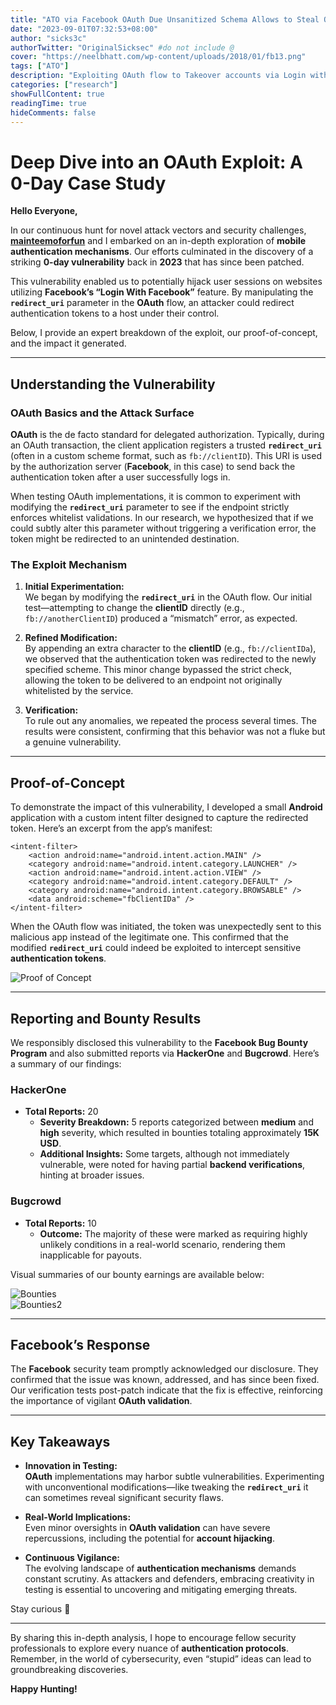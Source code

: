 ```yaml
---
title: "ATO via Facebook OAuth Due Unsanitized Schema Allows to Steal OAuth Token"
date: "2023-09-01T07:32:53+08:00"
author: "sicks3c"
authorTwitter: "OriginalSicksec" #do not include @
cover: "https://neelbhatt.com/wp-content/uploads/2018/01/fb13.png"
tags: ["ATO"]
description: "Exploiting OAuth flow to Takeover accounts via Login with FB"
categories: ["research"]
showFullContent: true
readingTime: true
hideComments: false
---
```


# Deep Dive into an OAuth Exploit: A 0-Day Case Study

**Hello Everyone,**

In our continuous hunt for novel attack vectors and security challenges, [**mainteemoforfun**](https://x.com/wld_basha) and I embarked on an in-depth exploration of **mobile authentication mechanisms**. Our efforts culminated in the discovery of a striking **0-day vulnerability** back in **2023** that has since been patched.

This vulnerability enabled us to potentially hijack user sessions on websites utilizing **Facebook’s “Login With Facebook”** feature. By manipulating the **`redirect_uri`** parameter in the **OAuth** flow, an attacker could redirect authentication tokens to a host under their control.

Below, I provide an expert breakdown of the exploit, our proof-of-concept, and the impact it generated.

---

## Understanding the Vulnerability

### OAuth Basics and the Attack Surface

**OAuth** is the de facto standard for delegated authorization. Typically, during an OAuth transaction, the client application registers a trusted **`redirect_uri`** (often in a custom scheme format, such as `fb://clientID`). This URI is used by the authorization server (**Facebook**, in this case) to send back the authentication token after a user successfully logs in.

When testing OAuth implementations, it is common to experiment with modifying the **`redirect_uri`** parameter to see if the endpoint strictly enforces whitelist validations. In our research, we hypothesized that if we could subtly alter this parameter without triggering a verification error, the token might be redirected to an unintended destination.

### The Exploit Mechanism

1. **Initial Experimentation:**  
   We began by modifying the **`redirect_uri`** in the OAuth flow. Our initial test—attempting to change the **clientID** directly (e.g., `fb://anotherClientID`) produced a “mismatch” error, as expected.

2. **Refined Modification:**  
   By appending an extra character to the **clientID** (e.g., `fb://clientIDa`), we observed that the authentication token was redirected to the newly specified scheme. This minor change bypassed the strict check, allowing the token to be delivered to an endpoint not originally whitelisted by the service.

3. **Verification:**  
   To rule out any anomalies, we repeated the process several times. The results were consistent, confirming that this behavior was not a fluke but a genuine vulnerability.

---

## Proof-of-Concept

To demonstrate the impact of this vulnerability, I developed a small **Android** application with a custom intent filter designed to capture the redirected token. Here’s an excerpt from the app’s manifest:

    <intent-filter>
        <action android:name="android.intent.action.MAIN" />
        <category android:name="android.intent.category.LAUNCHER" />
        <action android:name="android.intent.action.VIEW" />
        <category android:name="android.intent.category.DEFAULT" />
        <category android:name="android.intent.category.BROWSABLE" />
        <data android:scheme="fbClientIDa" />
    </intent-filter>

When the OAuth flow was initiated, the token was unexpectedly sent to this malicious app instead of the legitimate one. This confirmed that the modified **`redirect_uri`** could indeed be exploited to intercept sensitive **authentication tokens**.

![Proof of Concept](https://i.imgur.com/5HcVciv.png)

---

## Reporting and Bounty Results

We responsibly disclosed this vulnerability to the **Facebook Bug Bounty Program** and also submitted reports via **HackerOne** and **Bugcrowd**. Here’s a summary of our findings:

### HackerOne
- **Total Reports:** 20  
  - **Severity Breakdown:** 5 reports categorized between **medium** and **high** severity, which resulted in bounties totaling approximately **15K USD**.
  - **Additional Insights:** Some targets, although not immediately vulnerable, were noted for having partial **backend verifications**, hinting at broader issues.

### Bugcrowd
- **Total Reports:** 10  
  - **Outcome:** The majority of these were marked as requiring highly unlikely conditions in a real-world scenario, rendering them inapplicable for payouts.

Visual summaries of our bounty earnings are available below:

![Bounties](https://i.imgur.com/kV8G3NY.png)  
![Bounties2](https://i.imgur.com/FVozCeK.png)

---

## Facebook’s Response

The **Facebook** security team promptly acknowledged our disclosure. They confirmed that the issue was known, addressed, and has since been fixed. Our verification tests post-patch indicate that the fix is effective, reinforcing the importance of vigilant **OAuth validation**.

---

## Key Takeaways

- **Innovation in Testing:**  
  **OAuth** implementations may harbor subtle vulnerabilities. Experimenting with unconventional modifications—like tweaking the **`redirect_uri`** it can sometimes reveal significant security flaws.

- **Real-World Implications:**  
  Even minor oversights in **OAuth validation** can have severe repercussions, including the potential for **account hijacking**.

- **Continuous Vigilance:**  
  The evolving landscape of **authentication mechanisms** demands constant scrutiny. As attackers and defenders, embracing creativity in testing is essential to uncovering and mitigating emerging threats.

Stay curious 🖤

---

By sharing this in-depth analysis, I hope to encourage fellow security professionals to explore every nuance of **authentication protocols**. Remember, in the world of cybersecurity, even “stupid” ideas can lead to groundbreaking discoveries.

**Happy Hunting!**



